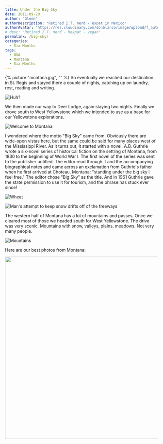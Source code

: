 ```yaml
---
title: Under the Big Sky
date: 2011-09-20
author: "Glenn"
authorDescription: "Retired I.T. nerd - expat in Mexico"
authorAvatar: "https://res.cloudinary.com/donblanco/image/upload/f_auto,q_auto/Vagabondians/avatar-small.png"
# desc: "Retired I.T. nerd - Mexpat - vegan"
permalink: /big-sky/
categories:
  - Six Months
tags:
  - USA
  - Montana
  - Six Months
---
```

{% picture "montana.jpg", "" %}
So eventually we reached our destination in St. Regis and stayed there a couple of nights, catching up on laundry, rest, reading and writing. 

![Huh?](https://live.staticflickr.com/65535/47090984924_20c479a3a9.jpg)

We then made our way to Deer Lodge, again staying two nights. Finally we drove south to West Yellowstone which we intended to use as a base for our Yellowstone explorations.

![Welcome to Montana](https://live.staticflickr.com/65535/47828356362_e5fcc69229_c.jpg)

I wondered where the motto "Big Sky" came from. Obviously there are wide-open vistas here, but the same could be said for many places west of the Mississippi River. As it turns out, it started with a novel. A.B. Guthrie wrote a six-novel series of historical fiction on the settling of Montana, from 1830 to the beginning of World War I. The first novel of the series was sent to the publisher untitled. The editor read through it and the accompanying biographical notes and came across an exclamation from Guthrie's father when he first arrived at Choteau, Montana: "standing under the big sky I feel free." The editor chose "Big Sky" as the title. And in 1961 Guthrie gave the state permission to use it for tourism, and the phrase has stuck ever since!

![Wheat](https://live.staticflickr.com/65535/40913942303_405944aca6_c.jpg)

![Man's attempt to keep snow drifts off of the freeways](https://live.staticflickr.com/65535/32936213387_d433edd53d_c.jpg)

The western half of Montana has a lot of mountains and passes. Once we cleared most of those we headed south for West Yellowstone. The drive was very scenic. Mountains with snow, valleys, plains, meadows. Not very many people.

![Mountains](https://live.staticflickr.com/65535/47880374241_45d4011009_c.jpg)

Here are our best photos from Montana:

<a data-flickr-embed="true" data-header="true" data-footer="true"  href="https://www.flickr.com/gp/vagabondians/Z3Q6s6" title="Montana - 2011"><img alt="" src="https://live.staticflickr.com/65535/46964129455_79426723ca_c.jpg" width="800" height="600" alt="Montana - 2011"></a><script async src="//embedr.flickr.com/assets/client-code.js" charset="utf-8"></script>
